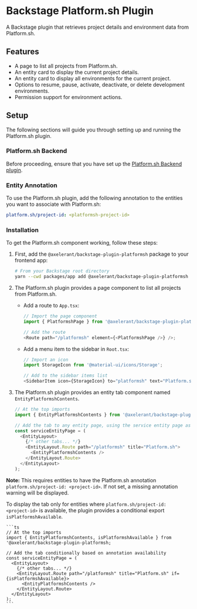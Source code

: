 # Backstage Platform.sh Plugin

A Backstage plugin that retrieves project details and environment data from Platform.sh.

## Features

- A page to list all projects from Platform.sh.
- An entity card to display the current project details.
- An entity card to display all environments for the current project.
- Options to resume, pause, activate, deactivate, or delete development environments.
- Permission support for environment actions.

## Setup

The following sections will guide you through setting up and running the Platform.sh plugin.

### Platform.sh Backend

Before proceeding, ensure that you have set up the [Platform.sh Backend plugin](https://github.com/axelerant/backstage-plugins/tree/main/plugins/platformsh-backend).

### Entity Annotation

To use the Platform.sh plugin, add the following annotation to the entities you want to associate with Platform.sh:

```yaml
platform.sh/project-id: <platformsh-project-id>
```

### Installation

To get the Platform.sh component working, follow these steps:

1. First, add the `@axelerant/backstage-plugin-platformsh` package to your frontend app:

   ```bash
   # From your Backstage root directory
   yarn --cwd packages/app add @axelerant/backstage-plugin-platformsh
   ```

2. The Platform.sh plugin provides a page component to list all projects from Platform.sh.

   - Add a route to `App.tsx`:

     ```ts
     // Import the page component
     import { PlatformshPage } from '@axelerant/backstage-plugin-platformsh';

     // Add the route
     <Route path="/platformsh" element={<PlatformshPage />} />;
     ```

   - Add a menu item to the sidebar in `Root.tsx`:

     ```ts
     // Import an icon
     import StorageIcon from '@material-ui/icons/Storage';

     // Add to the sidebar items list
     <SidebarItem icon={StorageIcon} to="platformsh" text="Platform.sh" />;
     ```

3. The Platform.sh plugin provides an entity tab component named `EntityPlatformshContents`.

   ```ts
   // At the top imports
   import { EntityPlatformshContents } from '@axelerant/backstage-plugin-platformsh;

   // Add the tab to any entity page, using the service entity page as an example
   const serviceEntityPage = (
     <EntityLayout>
       {/* other tabs... */}
       <EntityLayout.Route path="/platformsh" title="Platform.sh">
         <EntityPlatformshContents />
       </EntityLayout.Route>
     </EntityLayout>
   );
   ```

**Note:** This requires entities to have the Platform.sh annotation `platform.sh/project-id: <project-id>`. If not set, a missing annotation warning will be displayed.

To display the tab only for entities where `platform.sh/project-id: <project-id>` is available, the plugin provides a conditional export `isPlatformshAvailable`.

    ```ts
    // At the top imports
    import { EntityPlatformshContents, isPlatformshAvailable } from '@axelerant/backstage-plugin-platformsh;

    // Add the tab conditionally based on annotation availability
    const serviceEntityPage = (
      <EntityLayout>
        {/* other tabs... */}
        <EntityLayout.Route path="/platformsh" title="Platform.sh" if={isPlatformshAvailable}>
          <EntityPlatformshContents />
        </EntityLayout.Route>
      </EntityLayout>
    );
    ```
